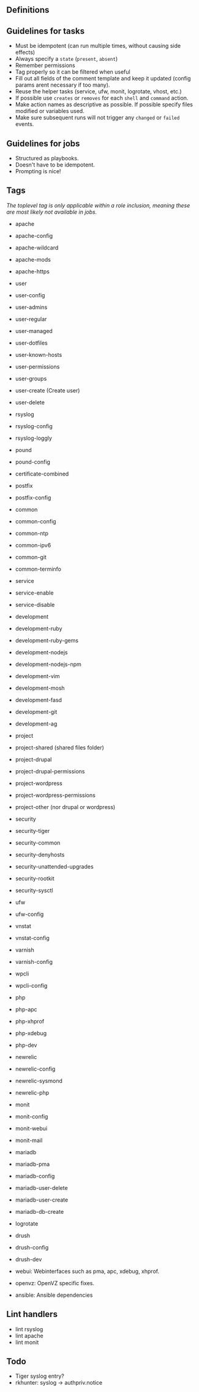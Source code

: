 Definitions
-----------

Guidelines for tasks
--------------------
- Must be idempotent (can run multiple times, without causing side effects)
- Always specify a `state` (`present`, `absent`)
- Remember permissions
- Tag properly so it can be filtered when useful
- Fill out all fields of the comment template and keep it updated (config
  params arent necessary if too many).
- Reuse the helper tasks (service, ufw, monit, logrotate, vhost, etc.)
- If possible use `creates` or `removes` for each `shell` and `command` action.
- Make action names as descriptive as possible. If possible specify
  files modified or variables used.
- Make sure subsequent runs will not trigger any `changed` or `failed` events.

Guidelines for jobs
-------------------
- Structured as playbooks.
- Doesn't have to be idempotent.
- Prompting is nice!

Tags
----

_The toplevel tag is only applicable within a role inclusion, meaning these are
most likely not available in jobs._

- apache
- apache-config
- apache-wildcard
- apache-mods
- apache-https

- user
- user-config
- user-admins
- user-regular
- user-managed
- user-dotfiles
- user-known-hosts
- user-permissions
- user-groups
- user-create (Create user)
- user-delete

- rsyslog
- rsyslog-config
- rsyslog-loggly

- pound
- pound-config
- certificate-combined

- postfix
- postfix-config

- common
- common-config
- common-ntp
- common-ipv6
- common-git
- common-terminfo
- service
- service-enable
- service-disable

- development
- development-ruby
- development-ruby-gems
- development-nodejs
- development-nodejs-npm
- development-vim
- development-mosh
- development-fasd
- development-git
- development-ag

- project
- project-shared (shared files folder)
- project-drupal
- project-drupal-permissions
- project-wordpress
- project-wordpress-permissions
- project-other (nor drupal or wordpress)

- security
- security-tiger
- security-common
- security-denyhosts
- security-unattended-upgrades
- security-rootkit
- security-sysctl

- ufw
- ufw-config

- vnstat
- vnstat-config

- varnish
- varnish-config

- wpcli
- wpcli-config

- php
- php-apc
- php-xhprof
- php-xdebug
- php-dev

- newrelic
- newrelic-config
- newrelic-sysmond
- newrelic-php

- monit
- monit-config
- monit-webui
- monit-mail

- mariadb
- mariadb-pma
- mariadb-config
- mariadb-user-delete
- mariadb-user-create
- mariadb-db-create

- logrotate

- drush
- drush-config
- drush-dev

- webui: Webinterfaces such as pma, apc, xdebug, xhprof.
- openvz: OpenVZ specific fixes.
- ansible: Ansible dependencies

Lint handlers
-------------
- lint rsyslog
- lint apache
- lint monit

Todo
----
- Tiger syslog entry?
- rkhunter: syslog -> authpriv.notice
